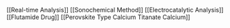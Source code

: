 [[Real-time Analysis]]
[[Sonochemical Method]]
[[Electrocatalytic Analysis]]
[[Flutamide Drug]]
[[Perovskite Type Calcium Titanate Calcium]]
